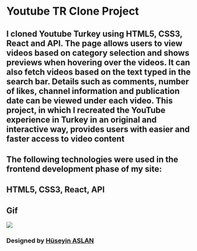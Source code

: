 # Youtube TR Clone Project

## I cloned Youtube Turkey using HTML5, CSS3, React and API. The page allows users to view videos based on category selection and shows previews when hovering over the videos. It can also fetch videos based on the text typed in the search bar. Details such as comments, number of likes, channel information and publication date can be viewed under each video. This project, in which I recreated the YouTube experience in Turkey in an original and interactive way, provides users with easier and faster access to video content


## The following technologies were used in the frontend development phase of my site:

## HTML5, CSS3, React, API



## Gif

![](/gif.gif)

### Designed by <a href="https://www.linkedin.com/in/h%C3%BCseyin-aslan-128519203/" target="_blank">Hüseyin ASLAN</a> 































<!-- 

# React + Vite

This template provides a minimal setup to get React working in Vite with HMR and some ESLint rules.

Currently, two official plugins are available:

- [@vitejs/plugin-react](https://github.com/vitejs/vite-plugin-react/blob/main/packages/plugin-react/README.md) uses [Babel](https://babeljs.io/) for Fast Refresh
- [@vitejs/plugin-react-swc](https://github.com/vitejs/vite-plugin-react-swc) uses [SWC](https://swc.rs/) for Fast Refresh


## Kütüphaneler

- https://tailwindcss.com/ (tailwind)
- react-icons
- react-router-dom
- react-player
- millify(sayı formatlama)
- moment(zaman formatlama)
- axios


## API

- https://rapidapi.com/ytjar/api/yt-api

## Enviroment Variables (Ortam Değişkenler)

- Çalışma ortamı için gerekli olan ama projeyi githuba gönderdiğimiz zaman herkes tarafından erişilebilir olmasını istemediğimiz değişkenleri ortam değişkenleri olarak tanımlarız.  Çalışma dizininde genel kısma .env diye klasor açarak tanımlarız -->
